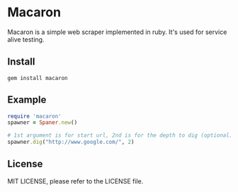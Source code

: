 # Macaron
Macaron is a simple web scraper implemented in ruby. It's used for service alive testing.

## Install
    gem install macaron

## Example
```ruby
require 'macaron'
spawner = Spaner.new()

# 1st argument is for start url, 2nd is for the depth to dig (optional)
spawner.dig("http://www.google.com/", 2)
```

## License
MIT LICENSE, please refer to the LICENSE file.
